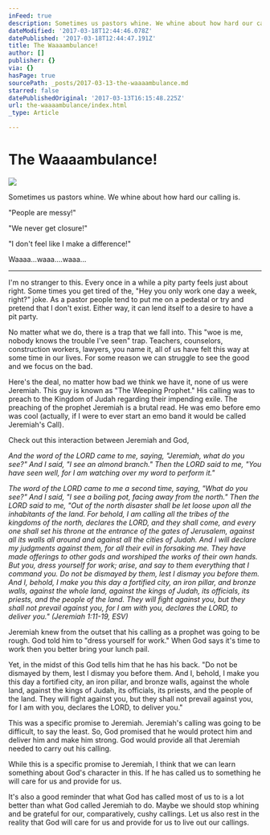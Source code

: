 ```yaml
---
inFeed: true
description: Sometimes us pastors whine. We whine about how hard our calling is.
dateModified: '2017-03-18T12:44:46.078Z'
datePublished: '2017-03-18T12:44:47.191Z'
title: The Waaaambulance!
author: []
publisher: {}
via: {}
hasPage: true
sourcePath: _posts/2017-03-13-the-waaaambulance.md
starred: false
datePublishedOriginal: '2017-03-13T16:15:48.225Z'
url: the-waaaambulance/index.html
_type: Article

---
```

# The Waaaambulance!
![](https://the-grid-user-content.s3-us-west-2.amazonaws.com/94da7652-6fdf-4ee4-94ae-7123d34bb157.jpg)

Sometimes us pastors whine. We whine about how hard our calling is.

"People are messy!"

"We never get closure!"

"I don't feel like I make a difference!"

Waaaa...waaa....waaa...

---

I'm no stranger to this. Every once in a while a pity party feels just about right. Some times you get tired of the, "Hey you only work one day a week, right?" joke. As a pastor people tend to put me on a pedestal or try and pretend that I don't exist. Either way, it can lend itself to a desire to have a pit party.

No matter what we do, there is a trap that we fall into. This "woe is me, nobody knows the trouble I've seen" trap. Teachers, counselors, construction workers, lawyers, you name it, all of us have felt this way at some time in our lives. For some reason we can struggle to see the good and we focus on the bad.

Here's the deal, no matter how bad we think we have it, none of us were Jeremiah. This guy is known as "The Weeping Prophet." His calling was to preach to the Kingdom of Judah regarding their impending exile. The preaching of the prophet Jeremiah is a brutal read. He was emo before emo was cool (actually, if I were to ever start an emo band it would be called Jeremiah's Call).

Check out this interaction between Jeremiah and God,

_And the word of the LORD came to me, saying, "Jeremiah, what do you see?" And I said, "I see an almond branch." Then the LORD said to me, "You have seen well, for I am watching over my word to perform it."_

_The word of the LORD came to me a second time, saying, "What do you see?" And I said, "I see a boiling pot, facing away from the north." Then the LORD said to me, "Out of the north disaster shall be let loose upon all the inhabitants of the land. For behold, I am calling all the tribes of the kingdoms of the north, declares the LORD, and they shall come, and every one shall set his throne at the entrance of the gates of Jerusalem, against all its walls all around and against all the cities of Judah. And I will declare my judgments against them, for all their evil in forsaking me. They have made offerings to other gods and worshiped the works of their own hands. But you, dress yourself for work; arise, and say to them everything that I command you. Do not be dismayed by them, lest I dismay you before them. And I, behold, I make you this day a fortified city, an iron pillar, and bronze walls, against the whole land, against the kings of Judah, its officials, its priests, and the people of the land. They will fight against you, but they shall not prevail against you, for I am with you, declares the LORD, to deliver you." (Jeremiah 1:11-19, ESV)_

Jeremiah knew from the outset that his calling as a prophet was going to be rough. God told him to "dress yourself for work." When God says it's time to work then you better bring your lunch pail.

Yet, in the midst of this God tells him that he has his back. "Do not be dismayed by them, lest I dismay you before them. And I, behold, I make you this day a fortified city, an iron pillar, and bronze walls, against the whole land, against the kings of Judah, its officials, its priests, and the people of the land. They will fight against you, but they shall not prevail against you, for I am with you, declares the LORD, to deliver you."

This was a specific promise to Jeremiah. Jeremiah's calling was going to be difficult, to say the least. So, God promised that he would protect him and deliver him and make him strong. God would provide all that Jeremiah needed to carry out his calling.

While this is a specific promise to Jeremiah, I think that we can learn something about God's character in this. If he has called us to something he will care for us and provide for us.

It's also a good reminder that what God has called most of us to is a lot better than what God called Jeremiah to do. Maybe we should stop whining and be grateful for our, comparatively, cushy callings. Let us also rest in the reality that God will care for us and provide for us to live out our callings.